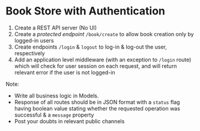 # Book Store with Authentication

1. Create a REST API server (No UI)
2. Create a *protected endpoint* `/book/create` to allow book creation only by logged-in users
3. Create endpoints `/login` & `logout` to log-in & log-out the user, respectively
4. Add an application level middleware (with an exception to `/login` route) which will check for user session on each request, and will return relevant error if the user is not logged-in

Note: 
- Write all business logic in Models.
- Response of all routes should be in JSON format with a `status` flag having boolean value stating whether the requested operation was successful & a `message` property
- Post your doubts in relevant public channels
